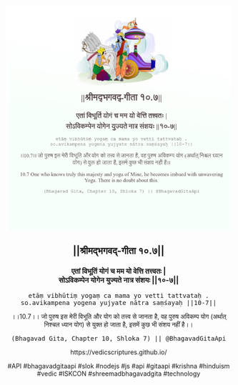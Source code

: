 <img src="../../asset/BG_10_7.png"/>
<center><h2>||श्रीमद्‍भगवद्‍-गीता १०.७||</h2>
<h3>एतां विभूतिं योगं च मम यो वेत्ति तत्त्वतः |<br/>सोऽविकम्पेन योगेन युज्यते नात्र संशयः ||१०-७||</h3>
<pre>etāṃ vibhūtiṃ yogaṃ ca mama yo vetti tattvataḥ .<br/>so.avikampena yogena yujyate nātra saṃśayaḥ ||10-7||</pre>
<p>।।10.7।। जो पुरुष इस मेरी विभूति और योग को तत्त्व से जानता है, वह पुरुष अविकम्प योग (अर्थात् निश्चल ध्यान योग) से युक्त हो जाता है, इसमें कुछ भी संशय नहीं है।।</p>
<pre>(Bhagavad Gita, Chapter 10, Shloka 7) || @BhagavadGitaApi</pre><p>https://vedicscriptures.github.io/</p><p>#API #bhagavadgitaapi #slok #nodejs #js #api #gitaapi #krishna #hinduism #vedic #ISKCON #shreemadbhagavadgita #technology</p></center>